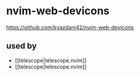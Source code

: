 # nvim-web-devicons

https://github.com/kyazdani42/nvim-web-devicons

## used by
- [[telescope|telescope.nvim]]
- [[telescope|telescope.nvim]]
